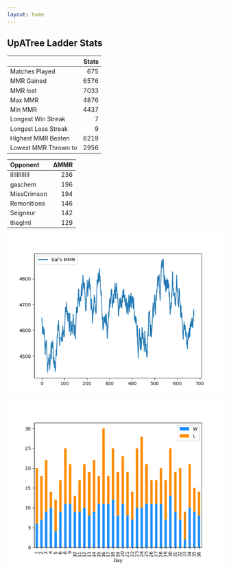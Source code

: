 ```yaml
---
layout: home
---
```


## UpATree Ladder Stats

|                      |   Stats |
|:---------------------|--------:|
| Matches Played       |     675 |
| MMR Gained           |    6576 |
| MMR lost             |    7033 |
| Max MMR              |    4876 |
| Min MMR              |    4437 |
| Longest Win Streak   |       7 |
| Longest Loss Streak  |       9 |
| Highest MMR Beaten   |    6219 |
| Lowest MMR Thrown to |    2956 |

| Opponent     |   ΔMMR |
|:-------------|-------:|
| IIIIIIIIIIII |    236 |
| gaschem      |    196 |
| MissCrimson  |    194 |
| Remonitions  |    146 |
| Seigneur     |    142 |
| theglml      |    129 |

![Sal's MMR](./assets/MMR.png)

![Daily Stats](./docs/assets/daily.png)

